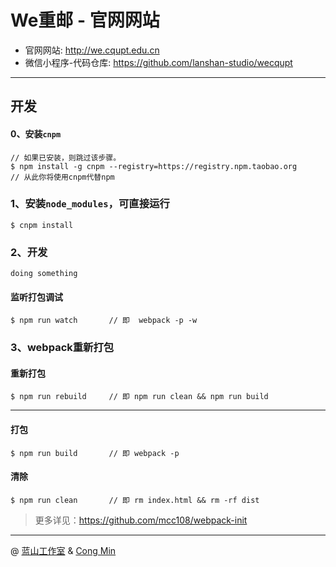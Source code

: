 We重邮 - 官网网站
===
* 官网网站: http://we.cqupt.edu.cn
* 微信小程序-代码仓库: https://github.com/lanshan-studio/wecqupt

---

## 开发

#### 0、安装`cnpm`
       
```
// 如果已安装，则跳过该步骤。
$ npm install -g cnpm --registry=https://registry.npm.taobao.org
// 从此你将使用cnpm代替npm
```

### 1、安装`node_modules`，可直接运行
```
$ cnpm install
```

### 2、开发

`doing something`

#### 监听打包调试
```
$ npm run watch       // 即  webpack -p -w
```


### 3、webpack重新打包

#### 重新打包
```
$ npm run rebuild     // 即 npm run clean && npm run build
```

---

#### 打包
```
$ npm run build       // 即 webpack -p
```

#### 清除
```
$ npm run clean       // 即 rm index.html && rm -rf dist
```

> 更多详见：https://github.com/mcc108/webpack-init

---

@ [蓝山工作室](https://lanshan.studio) & [Cong Min](https://congm.in)
